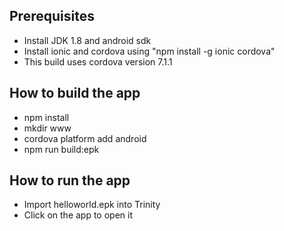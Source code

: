 
## Prerequisites
- Install JDK 1.8 and android sdk
- Install ionic and cordova using "npm install -g ionic cordova"
- This build uses cordova version 7.1.1

## How to build the app
- npm install
- mkdir www
- cordova platform add android
- npm run build:epk

## How to run the app
- Import helloworld.epk into Trinity
- Click on the app to open it
